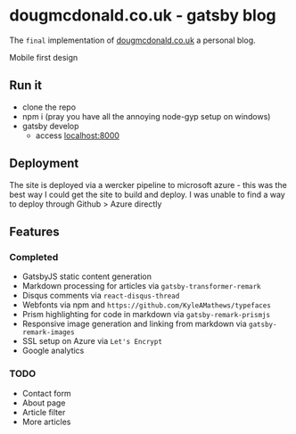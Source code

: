 # dougmcdonald.co.uk - gatsby blog

The `final` implementation of [dougmcdonald.co.uk](dougmcdonald.co.uk) a personal blog.

Mobile first design

## Run it

- clone the repo
- npm i (pray you have all the annoying node-gyp setup on windows)
- gatsby develop
  - access [localhost:8000](localhost:8000)


## Deployment

The site is deployed via a wercker pipeline to microsoft azure - this was the best way I could get the site to build and deploy. I was unable to find a way to deploy through Github > Azure directly

## Features

### Completed
- GatsbyJS static content generation
- Markdown processing for articles via `gatsby-transformer-remark`
- Disqus comments via `react-disqus-thread`
- Webfonts via npm and `https://github.com/KyleAMathews/typefaces`
- Prism highlighting for code in markdown via `gatsby-remark-prismjs`
- Responsive image generation and linking from markdown via `gatsby-remark-images`
- SSL setup on Azure via `Let's Encrypt`
- Google analytics

### TODO

- Contact form
- About page
- Article filter
- More articles

